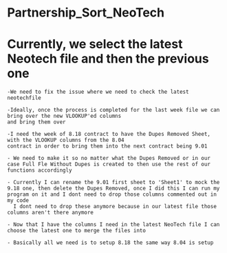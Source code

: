 # Partnership_Sort_NeoTech


# Currently, we select the latest Neotech file and then the previous one 

    -We need to fix the issue where we need to check the latest neotechfile 
    
    -Ideally, once the process is completed for the last week file we can bring over the new VLOOKUP'ed columns 
    and bring them over
    
    -I need the week of 8.18 contract to have the Dupes Removed Sheet, with the VLOOKUP columns from the 8.04 
    contract in order to bring them into the next contract being 9.01

    - We need to make it so no matter what the Dupes Removed or in our case Full Fle Without Dupes is created to then use the rest of our functions accordingly
    
    - Currently I can rename the 9.01 first sheet to 'Sheet1' to mock the 9.18 one, then delete the Dupes Removed, once I did this I can run my program on it and I dont need to drop those columns commented out in my code 
      I dont need to drop these anymore because in our latest file those columns aren't there anymore 

    - Now that I have the columns I need in the latest NeoTech file I can choose the latest one to merge the files into

    - Basically all we need is to setup 8.18 the same way 8.04 is setup 